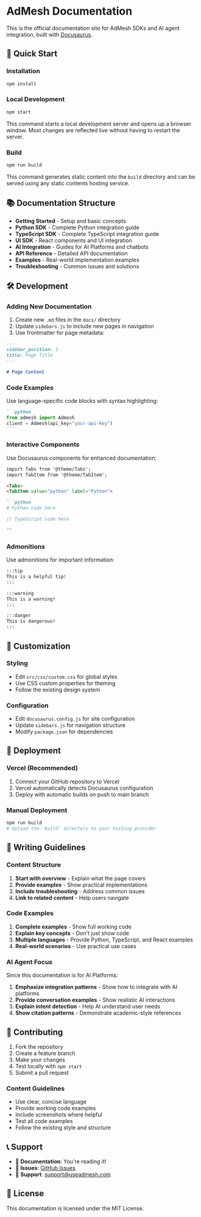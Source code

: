 # AdMesh Documentation

This is the official documentation site for AdMesh SDKs and AI agent integration, built with [Docusaurus](https://docusaurus.io/).

## 🚀 Quick Start

### Installation

```bash
npm install
```

### Local Development

```bash
npm start
```

This command starts a local development server and opens up a browser window. Most changes are reflected live without having to restart the server.

### Build

```bash
npm run build
```

This command generates static content into the `build` directory and can be served using any static contents hosting service.

## 📚 Documentation Structure

- **Getting Started** - Setup and basic concepts
- **Python SDK** - Complete Python integration guide
- **TypeScript SDK** - Complete TypeScript integration guide
- **UI SDK** - React components and UI integration
- **AI Integration** - Guides for AI Platforms and chatbots
- **API Reference** - Detailed API documentation
- **Examples** - Real-world implementation examples
- **Troubleshooting** - Common issues and solutions

## 🛠 Development

### Adding New Documentation

1. Create new `.md` files in the `docs/` directory
2. Update `sidebars.js` to include new pages in navigation
3. Use frontmatter for page metadata:

```markdown
---
sidebar_position: 1
title: Page Title
---

# Page Content
```

### Code Examples

Use language-specific code blocks with syntax highlighting:

````markdown
```python
from admesh import Admesh
client = Admesh(api_key="your-api-key")
```
````

### Interactive Components

Use Docusaurus components for enhanced documentation:

```markdown
import Tabs from '@theme/Tabs';
import TabItem from '@theme/TabItem';

<Tabs>
<TabItem value="python" label="Python">

```python
# Python code here
```

</TabItem>
<TabItem value="typescript" label="TypeScript">

```typescript
// TypeScript code here
```

</TabItem>
</Tabs>
```

### Admonitions

Use admonitions for important information:

```markdown
:::tip
This is a helpful tip!
:::

:::warning
This is a warning!
:::

:::danger
This is dangerous!
:::
```

## 🎨 Customization

### Styling

- Edit `src/css/custom.css` for global styles
- Use CSS custom properties for theming
- Follow the existing design system

### Configuration

- Edit `docusaurus.config.js` for site configuration
- Update `sidebars.js` for navigation structure
- Modify `package.json` for dependencies

## 🚀 Deployment

### Vercel (Recommended)

1. Connect your GitHub repository to Vercel
2. Vercel automatically detects Docusaurus configuration
3. Deploy with automatic builds on push to main branch

### Manual Deployment

```bash
npm run build
# Upload the `build` directory to your hosting provider
```

## 📝 Writing Guidelines

### Content Structure

1. **Start with overview** - Explain what the page covers
2. **Provide examples** - Show practical implementations
3. **Include troubleshooting** - Address common issues
4. **Link to related content** - Help users navigate

### Code Examples

1. **Complete examples** - Show full working code
2. **Explain key concepts** - Don't just show code
3. **Multiple languages** - Provide Python, TypeScript, and React examples
4. **Real-world scenarios** - Use practical use cases

### AI Agent Focus

Since this documentation is for AI Platforms:

1. **Emphasize integration patterns** - Show how to integrate with AI platforms
2. **Provide conversation examples** - Show realistic AI interactions
3. **Explain intent detection** - Help AI understand user needs
4. **Show citation patterns** - Demonstrate academic-style references

## 🤝 Contributing

1. Fork the repository
2. Create a feature branch
3. Make your changes
4. Test locally with `npm start`
5. Submit a pull request

### Content Guidelines

- Use clear, concise language
- Provide working code examples
- Include screenshots where helpful
- Test all code examples
- Follow the existing style and structure

## 📞 Support

- 📖 **Documentation**: You're reading it!
- 🐛 **Issues**: [GitHub Issues](https://github.com/GouniManikumar12/admesh-protocol/issues)
- 💬 **Support**: [support@useadmesh.com](mailto:support@useadmesh.com)

## 📄 License

This documentation is licensed under the MIT License.
